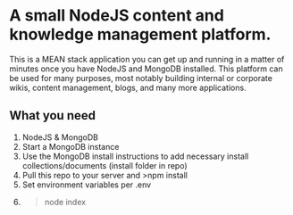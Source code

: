 # A small NodeJS content and knowledge management platform.

This is a MEAN stack application you can get up and running in a matter of minutes once you have NodeJS and MongoDB installed.
This platform can be used for many purposes, most notably building internal or corporate wikis, content management, blogs, and
many more applications.

## What you need

1. NodeJS & MongoDB
2. Start a MongoDB instance
3. Use the MongoDB install instructions to add necessary install collections/documents (install folder in repo)
4. Pull this repo to your server and >npm install
5. Set environment variables per .env
6. >node index